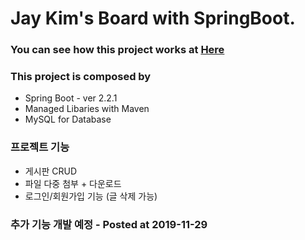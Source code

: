 # Jay Kim's Board with SpringBoot.

### You can see how this project works at [Here](http://54.180.95.93:8080/)

### This project is composed by

- Spring Boot - ver 2.2.1
- Managed Libaries with Maven
- MySQL for Database

### 프로젝트 기능

- 게시판 CRUD
- 파일 다중 첨부 + 다운로드
- 로그인/회원가입 기능 (글 삭제 가능)

### 추가 기능 개발 예정 - Posted at 2019-11-29
